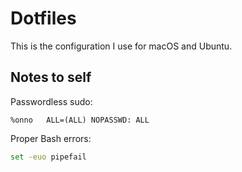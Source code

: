# Dotfiles
This is the configuration I use for macOS and Ubuntu.

## Notes to self

Passwordless sudo:
```
%onno	ALL=(ALL) NOPASSWD: ALL
```

Proper Bash errors:
```bash
set -euo pipefail
```
